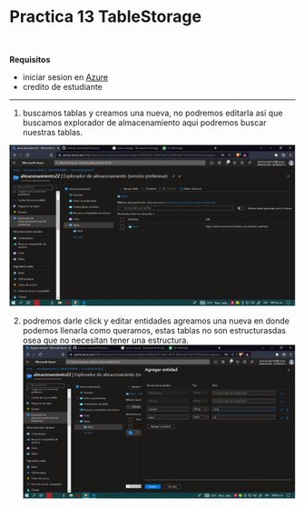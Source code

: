 # Practica 13 TableStorage

![]()

**Requisitos**
- iniciar sesion en [Azure](portal.azure.com)
- credito de estudiante

-------------------------------------------------------------------------------------------

1. buscamos tablas y creamos una nueva, no podremos editarla asi que buscamos explorador de almacenamiento aqui podremos buscar nuestras tablas.

![IMG](IMG\S6-P3-I1.png)

2. podremos darle click y editar entidades agreamos una nueva en donde podemos llenarla como queramos, estas tablas no son estructurasdas osea que no necesitan tener una estructura.
 ![IMG](IMG\S6-P3-I2.png)
